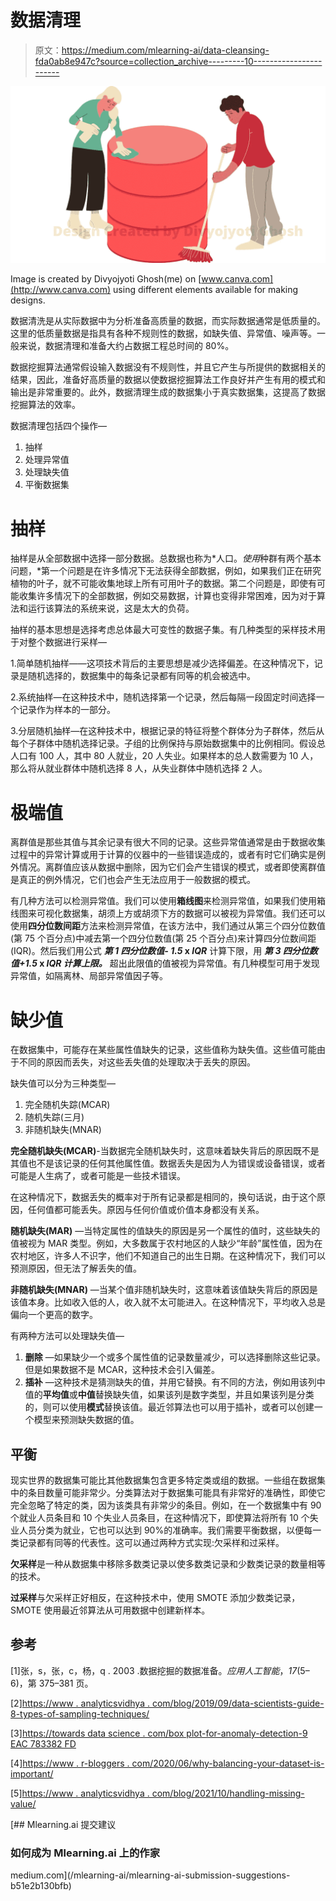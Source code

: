 # 数据清理

> 原文：<https://medium.com/mlearning-ai/data-cleansing-fda0ab8e947c?source=collection_archive---------10----------------------->

![](img/cbe0da81abf01a9bb5cc2a3dc6468a78.png)

Image is created by Divyojyoti Ghosh(me) on [www.canva.com](http://www.canva.com) using different elements available for making designs.

数据清洗是从实际数据中为分析准备高质量的数据，而实际数据通常是低质量的。这里的低质量数据是指具有各种不规则性的数据，如缺失值、异常值、噪声等。一般来说，数据清理和准备大约占数据工程总时间的 80%。

数据挖掘算法通常假设输入数据没有不规则性，并且它产生与所提供的数据相关的结果，因此，准备好高质量的数据以使数据挖掘算法工作良好并产生有用的模式和输出是非常重要的。此外，数据清理生成的数据集小于真实数据集，这提高了数据挖掘算法的效率。

数据清理包括四个操作—

1.  抽样
2.  处理异常值
3.  处理缺失值
4.  平衡数据集

# 抽样

抽样是从全部数据中选择一部分数据。总数据也称为*人口。*使用*种群有两个基本问题，*第一个问题是在许多情况下无法获得全部数据，例如，如果我们正在研究植物的叶子，就不可能收集地球上所有可用叶子的数据。第二个问题是，即使有可能收集许多情况下的全部数据，例如交易数据，计算也变得非常困难，因为对于算法和运行该算法的系统来说，这是太大的负荷。

抽样的基本思想是选择考虑总体最大可变性的数据子集。有几种类型的采样技术用于对整个数据进行采样—

1.简单随机抽样——这项技术背后的主要思想是减少选择偏差。在这种情况下，记录是随机选择的，数据集中的每条记录都有同等的机会被选中。

2.系统抽样—在这种技术中，随机选择第一个记录，然后每隔一段固定时间选择一个记录作为样本的一部分。

3.分层随机抽样—在这种技术中，根据记录的特征将整个群体分为子群体，然后从每个子群体中随机选择记录。子组的比例保持与原始数据集中的比例相同。假设总人口有 100 人，其中 80 人就业，20 人失业。如果样本的总人数需要为 10 人，那么将从就业群体中随机选择 8 人，从失业群体中随机选择 2 人。

# 极端值

离群值是那些其值与其余记录有很大不同的记录。这些异常值通常是由于数据收集过程中的异常计算或用于计算的仪器中的一些错误造成的，或者有时它们确实是例外情况。离群值应该从数据中删除，因为它们会产生错误的模式，或者即使离群值是真正的例外情况，它们也会产生无法应用于一般数据的模式。

有几种方法可以检测异常值。我们可以使用**箱线图**来检测异常值，如果我们使用箱线图来可视化数据集，胡须上方或胡须下方的数据可以被视为异常值。我们还可以使用**四分位数间距**方法来检测异常值，在该方法中，我们通过从第三个四分位数值(第 75 个百分点)中减去第一个四分位数值(第 25 个百分点)来计算四分位数间距(IQR)。然后我们用公式 ***第 1 四分位数值- 1.5* x *IQR*** 计算下限，用 ***第 3 四分位数值+1.5* x *IQR 计算上限。*** 超出此限值的值被视为异常值。有几种模型可用于发现异常值，如隔离林、局部异常值因子等。

# 缺少值

在数据集中，可能存在某些属性值缺失的记录，这些值称为缺失值。这些值可能由于不同的原因而丢失，对这些丢失值的处理取决于丢失的原因。

缺失值可以分为三种类型—

1.  完全随机失踪(MCAR)
2.  随机失踪(三月)
3.  非随机缺失(MNAR)

**完全随机缺失(MCAR)**-当数据完全随机缺失时，这意味着缺失背后的原因既不是其值也不是该记录的任何其他属性值。数据丢失是因为人为错误或设备错误，或者可能是人生病了，或者可能是一些技术错误。

在这种情况下，数据丢失的概率对于所有记录都是相同的，换句话说，由于这个原因，任何值都可能丢失。原因与任何价值或价值本身都没有关系。

**随机缺失(MAR)** —当特定属性的值缺失的原因是另一个属性的值时，这些缺失的值被视为 MAR 类型。例如，大多数属于农村地区的人缺少“年龄”属性值，因为在农村地区，许多人不识字，他们不知道自己的出生日期。在这种情况下，我们可以预测原因，但无法了解丢失的值。

**非随机缺失(MNAR)** —当某个值非随机缺失时，这意味着该值缺失背后的原因是该值本身。比如收入低的人，收入就不太可能进入。在这种情况下，平均收入总是偏向一个更高的数字。

有两种方法可以处理缺失值—

1.  **删除** —如果缺少一个或多个属性值的记录数量减少，可以选择删除这些记录。但是如果数据不是 MCAR，这种技术会引入偏差。
2.  **插补** —这种技术是猜测缺失的值，并用它替换。有不同的方法，例如用该列中值的**平均值**或**中值**替换缺失值，如果该列是数字类型，并且如果该列是分类的，则可以使用**模式**替换该值。最近邻算法也可以用于插补，或者可以创建一个模型来预测缺失数据的值。

## 平衡

现实世界的数据集可能比其他数据集包含更多特定类或组的数据。一些组在数据集中的条目数量可能非常少。分类算法对于数据集可能具有非常好的准确性，即使它完全忽略了特定的类，因为该类具有非常少的条目。例如，在一个数据集中有 90 个就业人员条目和 10 个失业人员条目，在这种情况下，即使算法将所有 10 个失业人员分类为就业，它也可以达到 90%的准确率。我们需要平衡数据，以便每一类记录都有同等的代表性。这可以通过两种方式实现:欠采样和过采样。

**欠采样**是一种从数据集中移除多数类记录以使多数类记录和少数类记录的数量相等的技术。

**过采样**与欠采样正好相反，在这种技术中，使用 SMOTE 添加少数类记录，SMOTE 使用最近邻算法从可用数据中创建新样本。

## 参考

[1]张，s，张，c，杨，q . 2003 .数据挖掘的数据准备。*应用人工智能*，*17*(5–6)，第 375–381 页。

[2][https://www . analyticsvidhya . com/blog/2019/09/data-scientists-guide-8-types-of-sampling-techniques/](https://www.analyticsvidhya.com/blog/2019/09/data-scientists-guide-8-types-of-sampling-techniques/)

[3][https://towards data science . com/box plot-for-anomaly-detection-9 EAC 783382 FD](https://towardsdatascience.com/boxplot-for-anomaly-detection-9eac783382fd)

[4][https://www . r-bloggers . com/2020/06/why-balancing-your-dataset-is-important/](https://www.r-bloggers.com/2020/06/why-balancing-your-data-set-is-important/)

[5][https://www . analyticsvidhya . com/blog/2021/10/handling-missing-value/](https://www.analyticsvidhya.com/blog/2021/10/handling-missing-value/)

[](/mlearning-ai/mlearning-ai-submission-suggestions-b51e2b130bfb) [## Mlearning.ai 提交建议

### 如何成为 Mlearning.ai 上的作家

medium.com](/mlearning-ai/mlearning-ai-submission-suggestions-b51e2b130bfb)